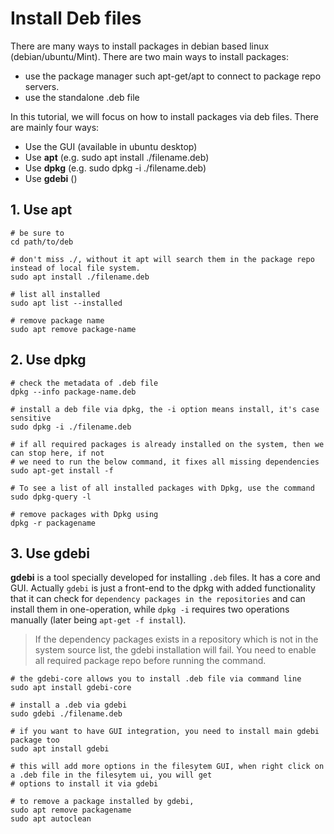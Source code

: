 # Install Deb files

There are many ways to install packages in debian based linux (debian/ubuntu/Mint). There are two main ways to install
packages:
 - use the package manager such apt-get/apt to connect to package repo servers.
 - use the standalone .deb file

In this tutorial, we will focus on how to install packages via deb files. There are mainly four ways:
- Use the GUI (available in ubuntu desktop)
- Use **apt** (e.g. sudo apt install ./filename.deb)
- Use **dpkg** (e.g. sudo dpkg -i ./filename.deb)
- Use **gdebi** ()

## 1. Use apt 

```shell
# be sure to 
cd path/to/deb

# don't miss ./, without it apt will search them in the package repo instead of local file system.
sudo apt install ./filename.deb

# list all installed 
sudo apt list --installed

# remove package name
sudo apt remove package-name
```

## 2. Use dpkg

```shell
# check the metadata of .deb file
dpkg --info package-name.deb

# install a deb file via dpkg, the -i option means install, it's case sensitive
sudo dpkg -i ./filename.deb

# if all required packages is already installed on the system, then we can stop here, if not
# we need to run the below command, it fixes all missing dependencies
sudo apt-get install -f

# To see a list of all installed packages with Dpkg, use the command 
sudo dpkg-query -l

# remove packages with Dpkg using 
dpkg -r packagename

```

## 3. Use gdebi

**gdebi** is a tool specially developed for installing `.deb` files. It has a core and GUI. Actually `gdebi` is just a 
front-end to the dpkg with added functionality that it can check for `dependency packages in the repositories` 
and can install them in one-operation, while `dpkg -i` requires two operations manually (later being `apt-get -f install`).

> If the dependency packages exists in a repository which is not in the system source list, the gdebi installation will
> fail. You need to enable all required package repo before running the command.

```shell
# the gdebi-core allows you to install .deb file via command line
sudo apt install gdebi-core

# install a .deb via gdebi
sudo gdebi ./filename.deb

# if you want to have GUI integration, you need to install main gdebi package too
sudo apt install gdebi

# this will add more options in the filesytem GUI, when right click on a .deb file in the filesytem ui, you will get
# options to install it via gdebi

# to remove a package installed by gdebi,
sudo apt remove packagename
sudo apt autoclean
```

